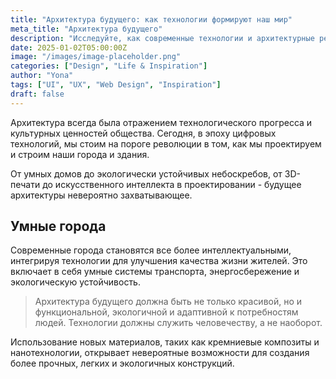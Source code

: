 ```yaml
---
title: "Архитектура будущего: как технологии формируют наш мир"
meta_title: "Архитектура будущего"
description: "Исследуйте, как современные технологии и архитектурные решения создают города и пространства будущего"
date: 2025-01-02T05:00:00Z
image: "/images/image-placeholder.png"
categories: ["Design", "Life & Inspiration"]
author: "Yona"
tags: ["UI", "UX", "Web Design", "Inspiration"]
draft: false
---
```


Архитектура всегда была отражением технологического прогресса и культурных ценностей общества. Сегодня, в эпоху цифровых технологий, мы стоим на пороге революции в том, как мы проектируем и строим наши города и здания.

От умных домов до экологически устойчивых небоскребов, от 3D-печати до искусственного интеллекта в проектировании - будущее архитектуры невероятно захватывающее.

## Умные города

Современные города становятся все более интеллектуальными, интегрируя технологии для улучшения качества жизни жителей. Это включает в себя умные системы транспорта, энергосбережение и экологическую устойчивость.

> Архитектура будущего должна быть не только красивой, но и функциональной, экологичной и адаптивной к потребностям людей. Технологии должны служить человечеству, а не наоборот.

Использование новых материалов, таких как кремниевые композиты и нанотехнологии, открывает невероятные возможности для создания более прочных, легких и экологичных конструкций.

